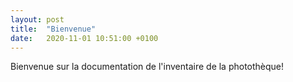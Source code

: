 ```yaml
---
layout: post
title:  "Bienvenue"
date:   2020-11-01 10:51:00 +0100
---
```

Bienvenue sur la documentation de l'inventaire de la photothèque!